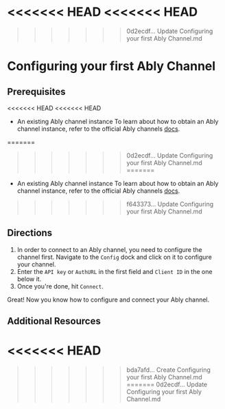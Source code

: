 <<<<<<< HEAD
<<<<<<< HEAD
=======
>>>>>>> 0d2ecdf... Update Configuring your first Ably Channel.md
# Configuring your first Ably Channel

## Prerequisites 

<<<<<<< HEAD
<<<<<<< HEAD
- An existing Ably channel instance 
To learn about how to obtain an Ably channel instance, refer to the official Ably channels [docs](https://www.ably.io/documentation/realtime/channels). 

=======
>>>>>>> 0d2ecdf... Update Configuring your first Ably Channel.md
=======
- An existing Ably channel instance 
To learn about how to obtain an Ably channel instance, refer to the official Ably channels [docs](https://www.ably.io/documentation/realtime/channels). 

>>>>>>> f643373... Update Configuring your first Ably Channel.md
## Directions

1. In order to connect to an Ably channel, you need to configure the channel first. Navigate to the `Config` dock and click on it to configure your channel. 
2. Enter the `API key` or `AuthURL` in the first field and `Client ID` in the one below it.
3. Once you're done, hit `Connect`. 

Great! Now you know how to configure and connect your Ably channel. 

## Additional Resources 
<<<<<<< HEAD
=======

>>>>>>> bda7afd... Create Configuring your first Ably Channel.md
=======
>>>>>>> 0d2ecdf... Update Configuring your first Ably Channel.md
